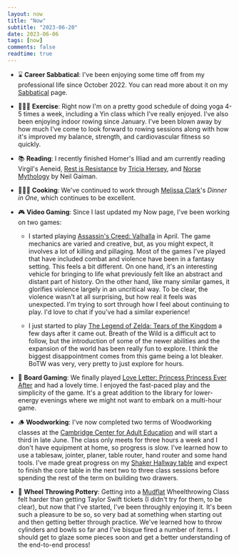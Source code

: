 ```yaml
---
layout: now
title: "Now"
subtitle: "2023-06-20"
date: 2023-06-06
tags: [now]
comments: false
readtime: true
---
```


* ⌛️ **Career Sabbatical**: I've been enjoying some time off from my professional life since October 2022. You can read more about it on my [Sabbatical](/sabbatical) page.

* 🧘🏼‍♂️ **Exercise**: Right now I'm on a pretty good schedule of doing yoga 4-5 times a week, including a Yin class which I've really enjoyed. I've also been enjoying indoor rowing since January. I've been blown away by how much I've come to look forward to rowing sessions along with how it's improved my balance, strength, and cardiovascular fitness so quickly.

* 📚 **Reading**: I recently finished Homer's Illiad and am currently reading Virgil's Aeneid, [Rest is Resistance](https://thenapministry.com) by [Tricia Hersey](http://www.triciahersey.com), and [Norse Mythology](https://www.neilgaiman.com/works/Books/Norse+Mythology/) by Neil Gaiman.

* 👨🏼‍🍳 **Cooking**: We've continued to work through [Melissa Clark](https://www.melissaclark.net)'s _Dinner in One_, which continues to be excellent. 

* 🎮 **Video Gaming**: Since I last updated my Now page, I've been working on two games:
  * I started playing [Assassin's Creed: Valhalla](https://www.ubisoft.com/en-us/game/assassins-creed/valhalla) in April. The game mechanics are varied and creative, but, as you might expect, it involves a lot of killing and pillaging. Most of the games I've played that have included combat and violence have been in a fantasy setting. This feels a bit different. On one hand, it's an interesting vehicle for bringing to life what previously felt like an abstract and distant part of history. On the other hand, like many similar games, it glorifies violence largely in an uncritical way. To be clear, the violence wasn't at all surprising, but how real it feels was unexpected. I'm trying to sort through how I feel about continuing to play. I'd love to chat if you've had a similar experience!

  * I just started to play [The Legend of Zelda: Tears of the Kingdom](https://www.zelda.com/tears-of-the-kingdom/) a few days after it came out. Breath of the Wild is a difficult act to follow, but the introduction of some of the newer abilities and the expansion of the world has been really fun to explore. I think the biggest disappointment comes from this game being a lot bleaker. BoTW was very, very pretty to just explore for hours.

* 🎲 **Board Gaming**: We finally played [Love Letter: Princess Princess Ever After](https://renegadegamestudios.com/love-letter-princess-princess-ever-after/) and had a lovely time. I enjoyed the fast-paced play and the simplicity of the game. It's a great addition to the library for lower-energy evenings where we might not want to embark on a multi-hour game. 

* 🪵 **Woodworking**: I've now completed two terms of Woodworking classes at the [Cambridge Center for Adult Education](https://ccae.org) and will start a third in late June. The class only meets for three hours a week and I don't have equipment at home, so progress is slow. I've learned how to use a tablesaw, jointer, planer, table router, hand router and some hand tools. I've made great progress on my [Shaker Hallway table](https://www.rockler.com/shaker-hall-table-plan) and expect to finish the core table in the next two to three class sessions before spending the rest of the term on building two drawers.

* 🏺 **Wheel Throwing Pottery**: Getting into a [Mudflat](https://mudflat.org) Wheelthrowing Class felt harder than getting Taylor Swift tickets (I didn't try for them, to be clear), but now that I've started, I've been throughly enjoying it. It's been such a pleasure to be so, so very bad at something when starting out and then getting better through practice. We've learned how to throw cylinders and bowls so far and I've bisque fired a number of items. I should get to glaze some pieces soon and get a better understanding of the end-to-end process!
